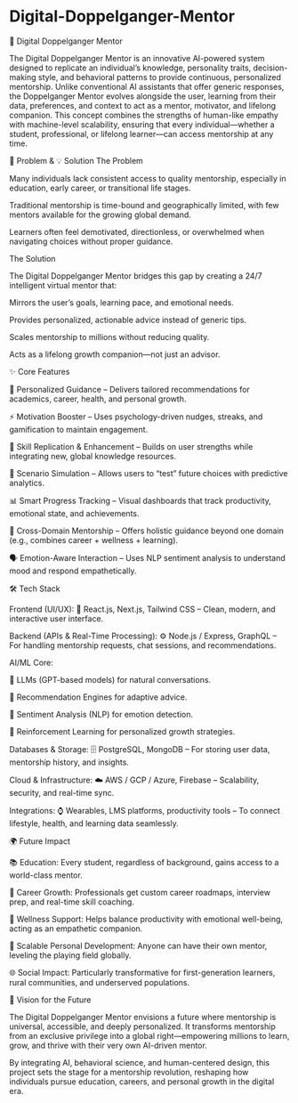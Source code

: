 # Digital-Doppelganger-Mentor
🤖 Digital Doppelganger Mentor

The Digital Doppelganger Mentor is an innovative AI-powered system designed to replicate an individual’s knowledge, personality traits, decision-making style, and behavioral patterns to provide continuous, personalized mentorship. Unlike conventional AI assistants that offer generic responses, the Doppelganger Mentor evolves alongside the user, learning from their data, preferences, and context to act as a mentor, motivator, and lifelong companion.
This concept combines the strengths of human-like empathy with machine-level scalability, ensuring that every individual—whether a student, professional, or lifelong learner—can access mentorship at any time.

🚨 Problem & 💡 Solution
The Problem

Many individuals lack consistent access to quality mentorship, especially in education, early career, or transitional life stages.

Traditional mentorship is time-bound and geographically limited, with few mentors available for the growing global demand.

Learners often feel demotivated, directionless, or overwhelmed when navigating choices without proper guidance.

The Solution

The Digital Doppelganger Mentor bridges this gap by creating a 24/7 intelligent virtual mentor that:

Mirrors the user’s goals, learning pace, and emotional needs.

Provides personalized, actionable advice instead of generic tips.

Scales mentorship to millions without reducing quality.

Acts as a lifelong growth companion—not just an advisor.

✨ Core Features

🎯 Personalized Guidance – Delivers tailored recommendations for academics, career, health, and personal growth.

⚡ Motivation Booster – Uses psychology-driven nudges, streaks, and gamification to maintain engagement.

🧠 Skill Replication & Enhancement – Builds on user strengths while integrating new, global knowledge resources.

🔮 Scenario Simulation – Allows users to “test” future choices with predictive analytics.

📊 Smart Progress Tracking – Visual dashboards that track productivity, emotional state, and achievements.

🤝 Cross-Domain Mentorship – Offers holistic guidance beyond one domain (e.g., combines career + wellness + learning).

🗣 Emotion-Aware Interaction – Uses NLP sentiment analysis to understand mood and respond empathetically.

🛠 Tech Stack

Frontend (UI/UX):
🎨 React.js, Next.js, Tailwind CSS – Clean, modern, and interactive user interface.

Backend (APIs & Real-Time Processing):
⚙️ Node.js / Express, GraphQL – For handling mentorship requests, chat sessions, and recommendations.

AI/ML Core:

🤖 LLMs (GPT-based models) for natural conversations.

🎯 Recommendation Engines for adaptive advice.

💬 Sentiment Analysis (NLP) for emotion detection.

🧩 Reinforcement Learning for personalized growth strategies.

Databases & Storage:
🗄 PostgreSQL, MongoDB – For storing user data, mentorship history, and insights.

Cloud & Infrastructure:
☁️ AWS / GCP / Azure, Firebase – Scalability, security, and real-time sync.

Integrations:
⌚ Wearables, LMS platforms, productivity tools – To connect lifestyle, health, and learning data seamlessly.

🌍 Future Impact

📚 Education: Every student, regardless of background, gains access to a world-class mentor.

💼 Career Growth: Professionals get custom career roadmaps, interview prep, and real-time skill coaching.

🧘 Wellness Support: Helps balance productivity with emotional well-being, acting as an empathetic companion.

🚀 Scalable Personal Development: Anyone can have their own mentor, leveling the playing field globally.

🌐 Social Impact: Particularly transformative for first-generation learners, rural communities, and underserved populations.

🌟 Vision for the Future

The Digital Doppelganger Mentor envisions a future where mentorship is universal, accessible, and deeply personalized. It transforms mentorship from an exclusive privilege into a global right—empowering millions to learn, grow, and thrive with their very own AI-driven mentor.

By integrating AI, behavioral science, and human-centered design, this project sets the stage for a mentorship revolution, reshaping how individuals pursue education, careers, and personal growth in the digital era.
